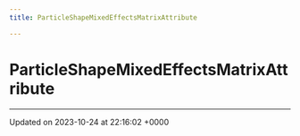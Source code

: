```yaml
---
title: ParticleShapeMixedEffectsMatrixAttribute

---
```


# ParticleShapeMixedEffectsMatrixAttribute





-------------------------------

Updated on 2023-10-24 at 22:16:02 +0000
